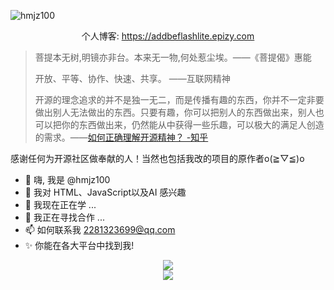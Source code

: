 ![hmjz100](https://socialify.git.ci/hmjz100/hmjz100/image?description=1&descriptionEditable=你能在各大平台中找到我~&font=Jost&logo=https%3A%2F%2Favatars.githubusercontent.com%2Fu%2F98228280&name=1&pattern=Circuit%20Board&theme=Auto)
<p align="center">个人博客: <a target="_blank" href="https://addbeflashlite.epizy.com">https://addbeflashlite.epizy.com</a></p>

> 菩提本无树,明镜亦非台。本来无一物,何处惹尘埃。——《菩提偈》惠能  
>  
> 开放、平等、协作、快速、共享。 ——互联网精神  
>  
> 开源的理念追求的并不是独一无二，而是传播有趣的东西，你并不一定非要做出别人无法做出的东西。只要有趣，你可以把别人的东西做出来，别人也可以把你的东西做出来，仍然能从中获得一些乐趣，可以极大的满足人创造的需求。——[如何正确理解开源精神？ -知乎](https://www.zhihu.com/question/383024084)

感谢任何为开源社区做奉献的人！当然也包括我改的项目的原作者o(≧▽≦)o  

- 👋 嗨, 我是 @hmjz100
- 👀 我对 HTML、JavaScript以及AI 感兴趣
- 🌱 我现在正在学 ...
- 💞️ 我正在寻找合作 ...
- 📫 如何联系我 2281323699@qq.com
- ✨ 你能在各大平台中找到我!
  
<p align="center">
  <img src="https://github-readme-stats.vercel.app/api?username=hmjz100&show_icons=true"></img>
  <br/>
  <img src="https://views.whatilearened.today/views/github/hmjz100/hmjz100.svg"></img>
</p>

<!---
- 👋 Hi, I’m @hmjz100
- 👀 I’m interested in ...
- 🌱 I’m currently learning ...
- 💞️ I’m looking to collaborate on ...
- 📫 How to reach me ...

hmjz100/hmjz100 是一个 ✨ 特殊的 ✨ 存储库，因为它的 `README.md`（此文件）出现在您的 GitHub 个人资料中。
您可以单击“预览”链接查看您的更改。

https://avatar/s.githu/busercontent.com/u/98228280 width="150vh"

hmjz100/hmjz100 is a ✨ special ✨ repository because its `README.md` (this file) appears on your GitHub profile.
You can click the Preview link to take a look at your changes.

<br><br><br><br><br>
如你所见，Online-disk-direct-link-download-assistant是一个很直接的机器翻译，<br>
所以我取了一个新名字：LinkSwift

<img src="https://views.whatilearened.today/views/github/hmjz100/hmjz100.svg"></img>
![Views](https://views.whatilearened.today/views/github/hmjz100/hmjz100.svg)
--->
